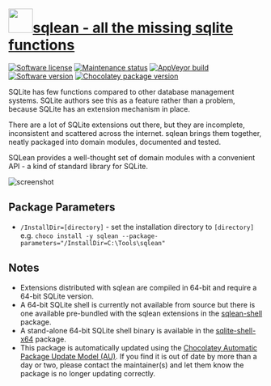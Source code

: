 # [<img src="https://cdn.jsdelivr.net/gh/dgalbraith/chocolatey-packages@5c00af62769ca23287f09747288b62b554e35d06/icons/sqlean.png" width="48" height="48" />sqlean - all the missing sqlite functions](https://chocolatey.org/packages/sqlean)

[![Software license](https://img.shields.io/badge/license-MIT-green.svg)](https://github.com/nalgeon/sqlean/blob/main/LICENSE)
[![Maintenance status](https://img.shields.io/badge/maintained%3F-yes-green.svg)](https://gitHub.com/dgalbraith/chocolatey-packages/graphs/commit-activity)
[![AppVeyor build](https://img.shields.io/appveyor/ci/dgalbraith/chocolatey-packages)](https://ci.appveyor.com/project/dgalbraith/chocolatey-packages)
[![Software version](https://img.shields.io/badge/Source-v0.21.10-blue.svg)](https://github.com/nalgeon/sqlean/releases/tag/0.21.10)
[![Chocolatey package version](https://img.shields.io/chocolatey/v/sqlean?label=Chocolatey)](https://chocolatey.org/packages/sqlean)

SQLite has few functions compared to other database management systems. SQLite
authors see this as a feature rather than a problem, because SQLite has an
extension mechanism in place.

There are a lot of SQLite extensions out there, but they are incomplete,
inconsistent and scattered across the internet. sqlean brings them together,
neatly packaged into domain modules, documented and tested.

SQLean provides a well-thought set of domain modules with a convenient API - a
kind of standard library for SQLite.

![screenshot](https://cdn.jsdelivr.net/gh/dgalbraith/chocolatey-packages@5c00af62769ca23287f09747288b62b554e35d06/automatic/sqlean/screenshot.png)

## Package Parameters

* `/InstallDir=[directory]` - set the installation directory to `[directory]`  
  e.g. `choco install -y sqlean --package-parameters="/InstallDir=C:\Tools\sqlean"`

## Notes

* Extensions distributed with sqlean are compiled in 64-bit and require a
  64-bit SQLite version.
* A 64-bit SQLite shell is currently not available from source but there is one
  available pre-bundled with the sqlean extensions in the [sqlean-shell](https://community.chocolatey.org/packages/sqlean-shell)
  package.
* A stand-alone 64-bit SQLite shell binary is available in the [sqlite-shell-x64](https://community.chocolatey.org/packages/sqlite-shell-x64)
  package.
* This package is automatically updated using the [Chocolatey Automatic Package Update Model (AU)](https://github.com/majkinetor/au/blob/master/README.md).
  If you find it is out of date by more than a day or two, please contact
  the maintainer(s) and let them know the package is no longer updating
  correctly.
